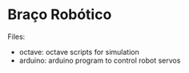 # Braço Robótico

Files:
- octave: octave scripts for simulation
- arduino: arduino program to control robot servos
